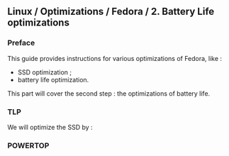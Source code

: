 ## Linux / Optimizations / Fedora / 2. Battery Life optimizations

### Preface

This guide provides instructions for various optimizations of Fedora, like :
- SSD optimization ;
- battery life optimization.

This part will cover the second step : the optimizations of battery life.

### TLP

We will optimize the SSD by :


### POWERTOP
